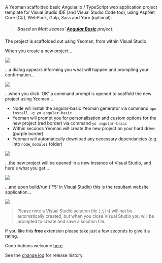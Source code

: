 [GitHubRepoPullRequestsURL]: https://github.com/GregTrevellick/VsixYeomanTemplates/pulls

A Yeoman scaffolded basic Angular.io / TypeScript web application project template for Visual Studio IDE (and Visual Studio Code too), using AspNet Core (C#), WebPack, Gulp, Sass and Yarn (optional).

>##### Based on Matt Jeanes' [Angular Basic](https://github.com/MattJeanes/AngularBasic) project.

The project is scaffolded out using Yeoman, from within Visual Studio.

When you create a new project...

![](screen0.png)

...a dialog appears informing you what will happen and prompting your confirmation...

![](screen1.png)

...when you click 'OK' a command prompt is opened to scaffold the new project using Yeoman...
 
 - Node will install the angular-basic Yeoman generator via command `npm install -g yo angular-basic`
 - Yeoman will prompt you for personalisation and custom options for the new project (red border) via command `yo angular-basic`
 - Within seconds Yeoman will create the new project on your hard drive (purple border)
 - Yeoman will automatically download any necessary dependancies (e.g. into `node_modules` folder)

![](screen2.png)

...the new project will be opened in a new instance of Visual Studio, and here's what you get...

![](screen3.png)

...and upon build/run ('F5' in Visual Studio) this is the resultant website application...

![](screen4.png)

> Please note  a Visual Studio solution file (`.Sln`) will not be automatically created, but when you close Visual Studio you will be prompted to create and save a solution file.

If you like this **free** extension please take just a few seconds to give it a rating.

Contributions welcome [here][GitHubRepoPullRequestsURL].

See the [change log](https://github.com/GregTrevellick/VsixYeomanTemplates/blob/master/CHANGELOG.md) for release history.

